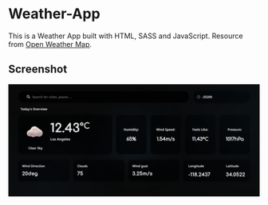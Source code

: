 # Weather-App

This is a Weather App built with HTML, SASS and JavaScript.
Resource from [Open Weather Map](https://openweathermap.org).

## Screenshot

![](screenshot.PNG)
